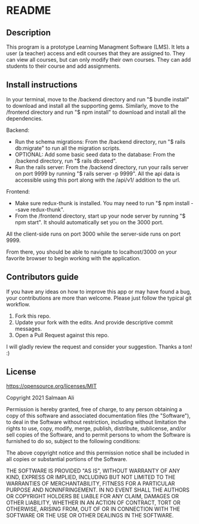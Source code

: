 # README

## Description

This program is a prototype Learning Managment Software (LMS). It lets a user (a teacher) access and edit courses that they are assigned to. They can view all courses, but can only modify their own courses. They can add students to their course and add assignments.

## Install instructions

In your terminal, move to the /backend directory and run "$ bundle install" to download and install all the supporting gems. Similarly, move to the /frontend directory and run "$ npm install" to download and install all the dependencies.

Backend:
- Run the schema migrations: From the /backend directory, run "$ rails db:migrate" to run all the migration scripts.
- OPTIONAL: Add some basic seed data to the database: From the /backend directory, run "$ rails db:seed".
- Run the rails server: From the /backend directory, run your rails server on port 9999 by running "$ rails server -p 9999". All the api data is accessible using this port along with the /api/v1/ addition to the url.

Frontend:
- Make sure redux-thunk is installed. You may need to run "$ npm install --save redux-thunk".
- From the /frontend directory, start up your node server by running "$ npm start". It should automatically set you on the 3000 port.

All the client-side runs on port 3000 while the server-side runs on port 9999. 

From there, you should be able to navigate to localhost/3000 on your favorite browser to begin working with the application.

## Contributors guide

If you have any ideas on how to improve this app or may have found a bug, your contributions are more than welcome. Please just follow the typical git workflow.

  1. Fork this repo.
  2. Update your fork with the edits. And provide descriptive commit messages.
  3. Open a Pull Request against this repo.

I will gladly review the request and consider your suggestion. Thanks a ton! :)

## License

https://opensource.org/licenses/MIT

Copyright 2021 Salmaan Ali

Permission is hereby granted, free of charge, to any person obtaining a copy of this software and associated documentation files (the "Software"), to deal in the Software without restriction, including without limitation the rights to use, copy, modify, merge, publish, distribute, sublicense, and/or sell copies of the Software, and to permit persons to whom the Software is furnished to do so, subject to the following conditions:

The above copyright notice and this permission notice shall be included in all copies or substantial portions of the Software.

THE SOFTWARE IS PROVIDED "AS IS", WITHOUT WARRANTY OF ANY KIND, EXPRESS OR IMPLIED, INCLUDING BUT NOT LIMITED TO THE WARRANTIES OF MERCHANTABILITY, FITNESS FOR A PARTICULAR PURPOSE AND NONINFRINGEMENT. IN NO EVENT SHALL THE AUTHORS OR COPYRIGHT HOLDERS BE LIABLE FOR ANY CLAIM, DAMAGES OR OTHER LIABILITY, WHETHER IN AN ACTION OF CONTRACT, TORT OR OTHERWISE, ARISING FROM, OUT OF OR IN CONNECTION WITH THE SOFTWARE OR THE USE OR OTHER DEALINGS IN THE SOFTWARE.